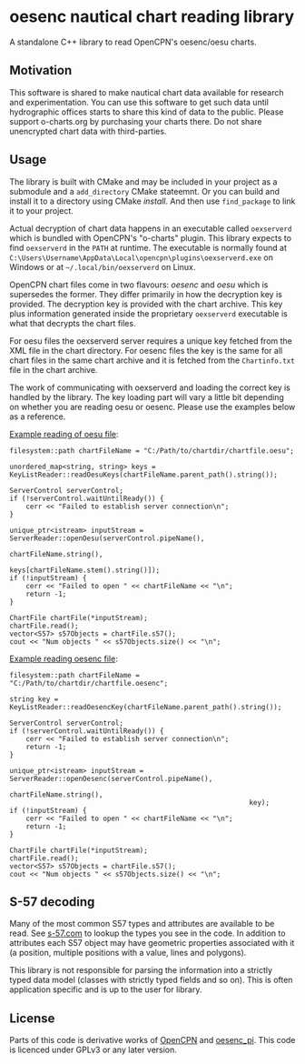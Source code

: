 # oesenc nautical chart reading library

A standalone C++ library to read OpenCPN's oesenc/oesu charts.

## Motivation

This software is shared to make nautical chart data available for research and experimentation. You can use this software to get such data until hydrographic offices starts to share this kind of data to the public. Please support o-charts.org by purchasing your charts there. Do not share unencrypted chart data with third-parties.

## Usage

The library is built with CMake and may be included in your project as a submodule and a `add_directory` CMake stateemnt. Or you can build and install it to a directory using CMake _install_. And then use `find_package` to link it to your project.

Actual decryption of chart data happens in an executable called `oexserverd` which is bundled with OpenCPN's "o-charts" plugin. This library expects to find `oexserverd` in the `PATH` at runtime. The executable is normally found at `C:\Users\Username\AppData\Local\opencpn\plugins\oexserverd.exe` on Windows or at `~/.local/bin/oexserverd` on Linux.

OpenCPN chart files come in two flavours: _oesenc_ and _oesu_ which is supersedes the former. They differ primarily in how the decryption key is provided. The decryption key is provided with the chart archive. This key plus information generated inside the proprietary `oexserverd` executable is what that decrypts the chart files.

For oesu files the oexserverd server requires a unique key fetched from the XML file in the chart directory. For oesenc files the key is the same for all chart files in the same chart archive and it is fetched from the `Chartinfo.txt` file in the chart archive.

The work of communicating with oexserverd and loading the correct key is handled by the library. The key loading part will vary a little bit depending on whether you are reading oesu or oesenc. Please use the examples below as a reference.

[Example reading of oesu file](examples/oesu_example.cpp):

```
filesystem::path chartFileName = "C:/Path/to/chartdir/chartfile.oesu";

unordered_map<string, string> keys = KeyListReader::readOesuKeys(chartFileName.parent_path().string());

ServerControl serverControl;
if (!serverControl.waitUntilReady()) {
    cerr << "Failed to establish server connection\n";
}

unique_ptr<istream> inputStream = ServerReader::openOesu(serverControl.pipeName(),
                                                         chartFileName.string(),
                                                         keys[chartFileName.stem().string()]);
if (!inputStream) {
    cerr << "Failed to open " << chartFileName << "\n";
    return -1;
}

ChartFile chartFile(*inputStream);
chartFile.read();
vector<S57> s57Objects = chartFile.s57();
cout << "Num objects " << s57Objects.size() << "\n";
```

[Example reading oesenc file](examples/oesenc_example.cpp):

```
filesystem::path chartFileName = "C:/Path/to/chartdir/chartfile.oesenc";

string key = KeyListReader::readOesencKey(chartFileName.parent_path().string());

ServerControl serverControl;
if (!serverControl.waitUntilReady()) {
    cerr << "Failed to establish server connection\n";
    return -1;
}

unique_ptr<istream> inputStream = ServerReader::openOesenc(serverControl.pipeName(),
                                                           chartFileName.string(),
                                                           key);
if (!inputStream) {
    cerr << "Failed to open " << chartFileName << "\n";
    return -1;
}

ChartFile chartFile(*inputStream);
chartFile.read();
vector<S57> s57Objects = chartFile.s57();
cout << "Num objects " << s57Objects.size() << "\n";
```

## S-57 decoding

Many of the most common S57 types and attributes are available to be read. See [s-57.com](http://www.s-57.com/) to lookup the types you see in the code. In addition to attributes each S57 object may have geometric properties associated with it (a position, multiple positions with a value, lines and polygons).

This library is not responsible for parsing the information into a strictly typed data model (classes with strictly typed fields and so on). This is often application specific and is up to the user for library.

## License

Parts of this code is derivative works of [OpenCPN](https://github.com/OpenCPN/OpenCPN) and [oesenc_pi](https://github.com/bdbcat/oesenc_pi). This code is licenced under GPLv3 or any later version.

